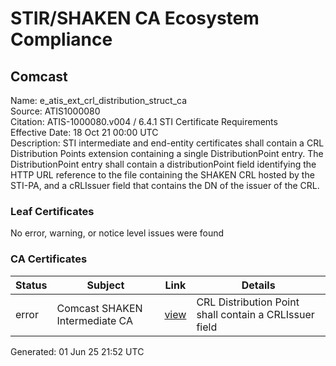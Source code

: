 # STIR/SHAKEN CA Ecosystem Compliance

## Comcast

Name: e_atis_ext_crl_distribution_struct_ca\
Source: ATIS1000080\
Citation: ATIS-1000080.v004 / 6.4.1 STI Certificate Requirements\
Effective Date: 18 Oct 21 00:00 UTC\
Description: STI intermediate and end-entity certificates shall contain a CRL Distribution Points extension containing a single DistributionPoint entry. The DistributionPoint entry shall contain a distributionPoint field identifying the HTTP URL reference to the file containing the SHAKEN CRL hosted by the STI-PA, and a cRLIssuer field that contains the DN of the issuer of the CRL.

### Leaf Certificates

No error, warning, or notice level issues were found

### CA Certificates

| Status | Subject | Link | Details |
|--------|---------|------|---------|
| error | Comcast SHAKEN Intermediate CA | [view](../../CERTS/25af737667ed8b05cb8b8e7f44b2d7b5861551bea95ec48a73306ec75a92a662/README.md) | CRL Distribution Point shall contain a CRLIssuer field |


Generated: 01 Jun 25 21:52 UTC